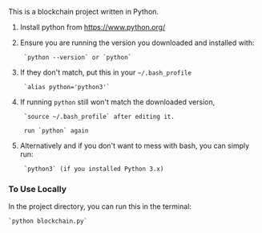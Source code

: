 This is a blockchain project written in Python.

1. Install python from https://www.python.org/

2. Ensure you are running the version you downloaded and installed with:

        `python --version` or `python`

3. If they don't match, put this in your `~/.bash_profile`

        `alias python='python3'`

4. If running `python` still won't match the downloaded version,

        `source ~/.bash_profile` after editing it.

        run `python` again

5. Alternatively and if you don't want to mess with bash, you can simply run:

        `python3` (if you installed Python 3.x)

### To Use Locally

In the project directory, you can run this in the terminal:

    `python blockchain.py`
